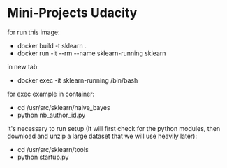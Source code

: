 # Mini-Projects Udacity

for run this image:
- docker build -t sklearn .
- docker run -it --rm --name sklearn-running sklearn

in new tab:
- docker exec -it sklearn-running /bin/bash

for exec example in container:
- cd /usr/src/sklearn/naive_bayes
- python nb_author_id.py

it's necessary to run setup (It will first check for the python modules, then download and unzip a large dataset that we will use heavily later):
- cd /usr/src/sklearn/tools
- python startup.py

